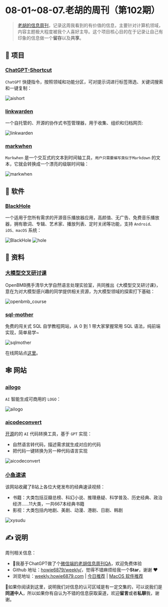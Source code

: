 # 08-01~08-07.老胡的周刊（第102期）

> [老胡的信息周刊](https://weekly.howie6879.com/)，记录这周我看到的有价值的信息，主要针对计算机领域，内容主题极大程度被我个人喜好主导。这个项目核心目的在于记录让自己有印象的信息做一个**留存**以及**共享**。

## 🎯 项目

### [ChatGPT-Shortcut](https://github.com/rockbenben/ChatGPT-Shortcut)

`ChatGPT` 快捷指令，按照领域和功能分区，可对提示词进行标签筛选、关键词搜索和一键复制：

![aishort](https://images-1252557999.file.myqcloud.com/uPic/aishort.jpg)

### [linkwarden](https://github.com/linkwarden/linkwarden)

一个自托管的、开源的协作式书签管理器，用于收集、组织和归档网页:

![linkwarden](https://images-1252557999.file.myqcloud.com/uPic/linkwarden.png)

### [markwhen](https://github.com/mark-when/markwhen)

`Markwhen` 是一个交互式的文本到时间轴工具，`用户只需要编写类似于Markdown` 的文本，它就会转换成一个漂亮的级联时间轴：

![markwhen](https://images-1252557999.file.myqcloud.com/uPic/markwhen.jpg)

## 🤖 软件

### [BlackHole](https://github.com/Sangwan5688/BlackHole)

一个适用于您所有需求的开源音乐播放器应用，高颜值、无广告、免费音乐播放器，拥有歌词、专辑、艺术家、播放列表、定时关闭等功能，支持 `Android、iOS、macOS` 系统：

![BlackHole](https://images-1252557999.file.myqcloud.com/uPic/BlackHole.png)
![hole](https://images-1252557999.file.myqcloud.com/uPic/hole.jpg)

## 👀 资料

### [大模型交叉研讨课](https://www.openbmb.org/community/course)

OpenBMB携手清华大学自然语言处理实验室，共同推出《大模型交叉研讨课》，意在为对大模型感兴趣的同学提供相关资源，为大模型领域的探索打下基础：

![openbmb_course](https://images-1252557999.file.myqcloud.com/uPic/openbmb_course.jpg)

### [sql-mother](https://github.com/liyupi/sql-mother)

免费的闯关式 SQL 自学教程网站，从 0 到 1 带大家掌握常用 SQL 语法，纯前端实现，简单易学~

![sqlmother](https://images-1252557999.file.myqcloud.com/uPic/sqlmother.jpg)

在线网站点[这里](http://sqlmother.yupi.icu/#/learn)。

## 🕸 网站

### [ailogo](https://ailogo.qq.com/)

`AI` 智能生成可商用的 `LOGO`：

![ailogo](https://images-1252557999.file.myqcloud.com/uPic/ailogo.jpg)

### [aicodeconvert](https://aicodeconvert.com/)

[开源](https://github.com/JustAIGithub/AI-Code-Convert)的的 `AI` 代码转换工具，基于 `GPT` 实现：

- 自然语言转代码，描述需求就生成对应的代码
- 把代码一键转换为另一种代码语言实现

![aicodeconvert](https://images-1252557999.file.myqcloud.com/uPic/aicodeconvert.jpg)

### [小鱼速读](http://www.xysudu.com/)

该网站收藏了B站上各位大佬发布的经典速读视频：

- 书籍：大类包括豆瓣总榜、科幻小说、推理悬疑、科学普及、历史经典、政治经济……11大类，一共667本经典书籍
- 影视：大类包括内地剧、美剧、动漫、港剧、日剧、韩剧

![xysudu](https://images-1252557999.file.myqcloud.com/uPic/xysudu.jpg)

## ✍️ 说明

周刊相关信息：

- 🥳我基于ChatGPT做了个[微信端的老胡信息周刊QA](https://mp.weixin.qq.com/s/3ohE-rm6kryC07parr29bQ)，欢迎免费体验
- Github 地址：[howie6879/weekly/](https://github.com/howie6879/weekly/)，觉得不错麻烦给我一个**Star**，谢谢 ❤️
- 浏览地址：[weekly.howie6879.com](https://weekly.howie6879.com) | [今日推荐](https://weekly.howie6879.com/recommend/index.html) | [MacOS 软件推荐](https://weekly.howie6879.com/soft/mac.html)

🙌如果你阅读到这里，说明我们对信息的认可区域是有一定交集的，可以说我们是**同道中人**，所以如果你有自认为不错的信息获取渠道，欢迎**留言**或者**私聊**我，谢谢。
